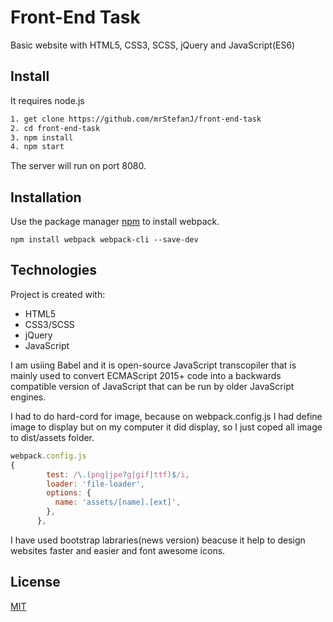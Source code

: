 # Front-End Task

Basic website with HTML5, CSS3, SCSS, jQuery and JavaScript(ES6)

## Install

It requires node.js
```bash
1. get clone https://github.com/mrStefanJ/front-end-task
2. cd front-end-task
3. npm install
4. npm start
```

The server will run on port 8080. 

## Installation

Use the package manager [npm](https://www.npmjs.com/get-npm) to install webpack.

```webpack
npm install webpack webpack-cli --save-dev 
```
## Technologies
Project is created with:
* HTML5
* CSS3/SCSS
* jQuery
* JavaScript

I am usiing Babel and it is open-source JavaScript transcopiler that is mainly used to 
convert ECMAScript 2015+ code into a backwards compatible version of JavaScript that 
can be run by older JavaScript engines.  

I had to do hard-cord for image, because on webpack.config.js 
I had define image to display but on my computer it did display, so I just coped all image 
to dist/assets folder.

```javascript
webpack.config.js
{
        test: /\.(png|jpe?g|gif|ttf)$/i,
        loader: 'file-loader',
        options: {
          name: 'assets/[name].[ext]',
        },
      }, 
```

I have used bootstrap labraries(news version) beacuse it help to design websites faster and easier 
and font awesome icons.

## License
[MIT](http://choosealincense.com/licenses/mit/)